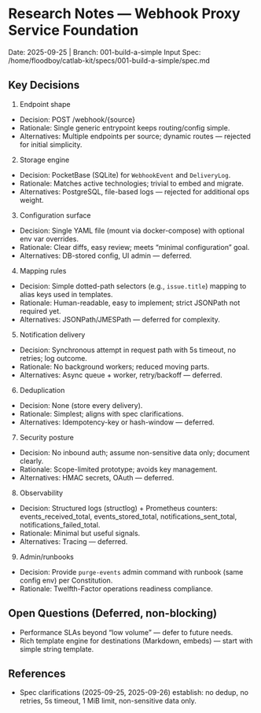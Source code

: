 # Research Notes — Webhook Proxy Service Foundation

Date: 2025-09-25 | Branch: 001-build-a-simple
Input Spec: /home/floodboy/catlab-kit/specs/001-build-a-simple/spec.md

## Key Decisions

1) Endpoint shape
- Decision: POST /webhook/{source}
- Rationale: Single generic entrypoint keeps routing/config simple.
- Alternatives: Multiple endpoints per source; dynamic routes — rejected for initial simplicity.

2) Storage engine
- Decision: PocketBase (SQLite) for `WebhookEvent` and `DeliveryLog`.
- Rationale: Matches active technologies; trivial to embed and migrate.
- Alternatives: PostgreSQL, file-based logs — rejected for additional ops weight.

3) Configuration surface
- Decision: Single YAML file (mount via docker-compose) with optional env var overrides.
- Rationale: Clear diffs, easy review; meets “minimal configuration” goal.
- Alternatives: DB-stored config, UI admin — deferred.

4) Mapping rules
- Decision: Simple dotted-path selectors (e.g., `issue.title`) mapping to alias keys used in templates.
- Rationale: Human-readable, easy to implement; strict JSONPath not required yet.
- Alternatives: JSONPath/JMESPath — deferred for complexity.

5) Notification delivery
- Decision: Synchronous attempt in request path with 5s timeout, no retries; log outcome.
- Rationale: No background workers; reduced moving parts.
- Alternatives: Async queue + worker, retry/backoff — deferred.

6) Deduplication
- Decision: None (store every delivery).
- Rationale: Simplest; aligns with spec clarifications.
- Alternatives: Idempotency-key or hash-window — deferred.

7) Security posture
- Decision: No inbound auth; assume non-sensitive data only; document clearly.
- Rationale: Scope-limited prototype; avoids key management.
- Alternatives: HMAC secrets, OAuth — deferred.

8) Observability
- Decision: Structured logs (structlog) + Prometheus counters: events_received_total, events_stored_total, notifications_sent_total, notifications_failed_total.
- Rationale: Minimal but useful signals.
- Alternatives: Tracing — deferred.

9) Admin/runbooks
- Decision: Provide `purge-events` admin command with runbook (same config env) per Constitution.
- Rationale: Twelfth-Factor operations readiness compliance.

## Open Questions (Deferred, non-blocking)
- Performance SLAs beyond “low volume” — defer to future needs.
- Rich template engine for destinations (Markdown, embeds) — start with simple string template.

## References
- Spec clarifications (2025-09-25, 2025-09-26) establish: no dedup, no retries, 5s timeout, 1 MiB limit, non-sensitive data only.

